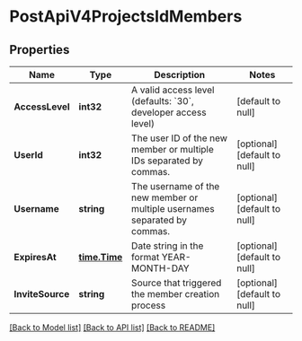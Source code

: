 # PostApiV4ProjectsIdMembers

## Properties
Name | Type | Description | Notes
------------ | ------------- | ------------- | -------------
**AccessLevel** | **int32** | A valid access level (defaults: &#x60;30&#x60;, developer access level) | [default to null]
**UserId** | **int32** | The user ID of the new member or multiple IDs separated by commas. | [optional] [default to null]
**Username** | **string** | The username of the new member or multiple usernames separated by commas. | [optional] [default to null]
**ExpiresAt** | [**time.Time**](time.Time.md) | Date string in the format YEAR-MONTH-DAY | [optional] [default to null]
**InviteSource** | **string** | Source that triggered the member creation process | [optional] [default to null]

[[Back to Model list]](../README.md#documentation-for-models) [[Back to API list]](../README.md#documentation-for-api-endpoints) [[Back to README]](../README.md)


